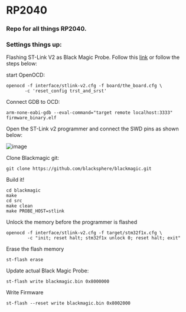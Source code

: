 # RP2040
### Repo for all things RP2040.

<h3>
  Settings things up:
  </h3>
  
 Flashing ST-Link V2 as Black Magic Probe. Follow this [link](https://ciesie.com/post/black_magic_probe_stlink/) or follow the steps below:
 
 start OpenOCD:
 ```
 openocd -f interface/stlink-v2.cfg -f board/the_board.cfg \
        -c 'reset_config trst_and_srst'
 ```
 Connect GDB to OCD:
 ```
 arm-none-eabi-gdb --eval-command="target remote localhost:3333" firmware_binary.elf
 ```
 
 Open the ST-Link v2 programmer and connect the SWD pins as shown below:
 
 ![image](https://user-images.githubusercontent.com/38166489/123837142-22298e00-d928-11eb-99ad-b55b9a80dff3.png)
 
 Clone Blackmagic git:
 ```
 git clone https://github.com/blacksphere/blackmagic.git
 ```
Build it!
```
cd blackmagic
make
cd src
make clean
make PROBE_HOST=stlink
```
Unlock the memory before the programmer is flashed
```
openocd -f interface/stlink-v2.cfg -f target/stm32f1x.cfg \
        -c "init; reset halt; stm32f1x unlock 0; reset halt; exit"
```

Erase the flash memory
```
st-flash erase
```

Update actual Black Magic Probe:
```
st-flash write blackmagic.bin 0x8000000
```

Write Firmware
```
st-flash --reset write blackmagic.bin 0x8002000
```




